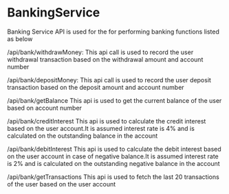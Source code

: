 # BankingService

Banking Service API is used for the for performing banking functions listed as below

/api/bank/withdrawMoney:
This api call is used to record the user withdrawal transaction based on the withdrawal amount and account number

/api/bank/depositMoney:
This api call is used to record the user deposit transaction based on the deposit amount and account number

/api/bank/getBalance
This api is used to get the current balance of the user based on account number


/api/bank/creditInterest
This api is used to calculate the credit interest based on the user account.It is assumed interest rate is 4% and is calculated on the outstanding balance in the account


/api/bank/debitInterest
This api is used to calculate the debit interest based on the user account in case of negative balance.It is assumed interest rate is 2% and is calculated on the outstanding
negative balance in the account


/api/bank/getTransactions
This api is used to fetch the last 20 transactions of the user based on the user account





